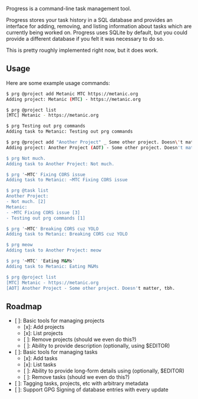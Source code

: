 Progress is a command-line task management tool.

Progress stores your task history in a SQL database and provides an interface
for adding, removing, and listing information about tasks which are currently
being worked on. Progress uses SQLite by default, but you could provide a
different database if you felt it was necessary to do so.

This is pretty roughly implemented right now, but it does work.

## Usage

Here are some example usage commands:

```sh
$ prg @project add Metanic MTC https://metanic.org
Adding project: Metanic (MTC) - https://metanic.org

$ prg @project list
[MTC] Metanic - https://metanic.org

$ prg Testing out prg commands
Adding task to Metanic: Testing out prg commands

$ prg @project add "Another Project" _ Some other project. Doesn\'t matter, tbh.
Adding project: Another Project (AOT) - Some other project. Doesn't matter, tbh.

$ prg Not much.
Adding task to Another Project: Not much.

$ prg '~MTC' Fixing CORS issue
Adding task to Metanic: ~MTC Fixing CORS issue

$ prg @task list
Another Project:
- Not much. [2]
Metanic:
- ~MTC Fixing CORS issue [3]
- Testing out prg commands [1]

$ prg '~MTC' Breaking CORS cuz YOLO
Adding task to Metanic: Breaking CORS cuz YOLO

$ prg meow
Adding task to Another Project: meow

$ prg '~MTC' 'Eating M&Ms'
Adding task to Metanic: Eating M&Ms

$ prg @project list
[MTC] Metanic - https://metanic.org
[AOT] Another Project - Some other project. Doesn't matter, tbh.
```

## Roadmap

* [ ]: Basic tools for managing projects
  * [x]: Add projects
  * [x]: List projects
  * [ ]: Remove projects (should we even do this?)
  * [ ]: Ability to provide description (optionally, using $EDITOR)
* [ ]: Basic tools for managing tasks
  * [x]: Add tasks
  * [x]: List tasks
  * [ ]: Ability to provide long-form details using (optionally, $EDITOR)
  * [ ]: Remove tasks (should we even do this?)
* [ ]: Tagging tasks, projects, etc with arbitrary metadata
* [ ]: Support GPG Signing of database entries with every update
